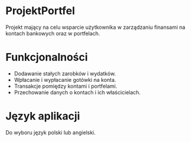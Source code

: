 # ProjektPortfel
Projekt mający na celu wsparcie użytkownika w zarządzaniu finansami na kontach bankowych oraz w portfelach.
# Funkcjonalności
 - Dodawanie stałych zarobków i wydatków.
 - Wpłacanie i wypłacanie gotówki na konta.
 - Transakcje pomiędzy kontami i portfelami.
 - Przechowanie danych o kontach i ich właścicielach.
# Język aplikacji 
 Do wyboru język polski lub angielski.
